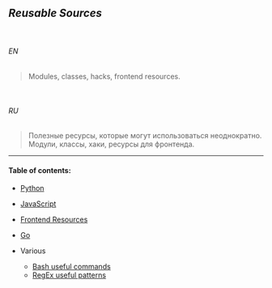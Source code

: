 ## _Reusable Sources_

<br>

###### *EN*

> Modules, classes, hacks, frontend resources.

<br>

###### *RU*

> Полезные ресурсы, которые могут использоваться неоднократно. Модули, классы, хаки, ресурсы для фронтенда.

___


#### Table of contents:

+ [Python](python_sources/)
+ [JavaScript](js_sources/)
+ [Frontend Resources](frontend_resources/)
+ [Go](go_sources/)

+ Various
    * [Bash useful commands](../way/bash/useful_commands.md)
    * [RegEx useful patterns](../way/regex/useful_patterns.md)

